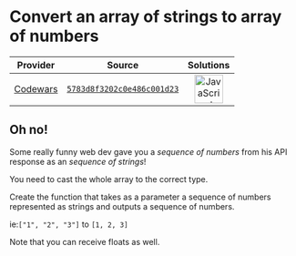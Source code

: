 [_metadata_:generated]: - "true"

# Convert an array of strings to array of numbers

<!-- INFO TABLE BEGIN -->

| Provider                                        | Source                                                                               | Solutions                                                                                                                                                    |
| :---------------------------------------------: | :----------------------------------------------------------------------------------: | :----------------------------------------------------------------------------------------------------------------------------------------------------------: |
| [Codewars](../../../docs/providers/Codewars.md) | [`5783d8f3202c0e486c001d23`](https://www.codewars.com/kata/5783d8f3202c0e486c001d23) | [<img src="https://res.cloudinary.com/rascaltwo/image/upload/v1631924076/javascript_ehszr7.svg" alt="JavaScript" title="JavaScript" width="50" />](solve.js) |

<!-- INFO TABLE END -->

## Oh no!
Some really funny web dev gave you a _sequence of numbers_ from his API response as an _sequence of strings_!

You need to cast the whole array to the correct type.

Create the function that takes as a parameter a sequence of numbers represented as strings and outputs a sequence of numbers.

ie:``` ["1", "2", "3"] ``` to ``` [1, 2, 3] ```

Note that you can receive floats as well.
